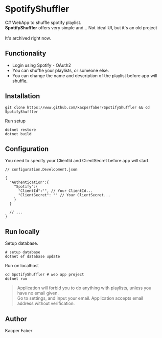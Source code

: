 # SpotifyShuffler
C# WebApp to shuffle spotify playlist. 
<br>
**SpotifyShuffler** offers very simple and... Not ideal UI, but it's an old project
<Br><br>
It's archived right now.

## Functionality 
* Login using Spotify - OAuth2
* You can shuffle your playlists, or someone else.
* You can change the name and description of the playlist before app will shuffle.

## Installation
```shell
git clone https://www.github.com/kacperfaber/SpotifyShuffler && cd SpotifyShuffler
```

Run setup
```shell
dotnet restore
dotnet build
```

## Configuration
You need to specify your ClientId and ClientSecret before app will start.
<br>
```json5
// configuration.Development.json

{
  "Authentication":{
    "Spotify":{
      "ClientId":"", // Your ClientId...
      "ClientSecret": "" // Your ClientSecret...
    }
  }
  
  // ...
}
```

## Run locally
Setup database.
```shell
# setup database
dotnet ef database update
```
Run on localhost
```shell
cd SpotifyShuffler # web app project
dotnet run
```

> Application will forbid you to do anything with playlists, unless you have no email given.
> <br>
> Go to settings, and input your email. Application accepts email address without verification.

## Author
Kacper Faber